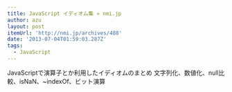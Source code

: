 ```yaml
---
title: JavaScript イディオム集 » nmi.jp
author: azu
layout: post
itemUrl: 'http://nmi.jp/archives/488'
date: '2013-07-04T01:59:03.287Z'
tags:
  - JavaScript
---
```

JavaScriptで演算子とか利用したイディオムのまとめ
文字列化、数値化、null比較、isNaN、~indexOf、ビット演算
